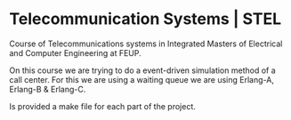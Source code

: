 # Telecommunication Systems | STEL
Course of Telecommunications systems in Integrated Masters of Electrical and Computer Engineering at FEUP. 

On this course we are trying to do a event-driven simulation method of a call center. For this we are using a waiting queue we are using Erlang-A, Erlang-B & Erlang-C.

Is provided a make file for each part of the project.

